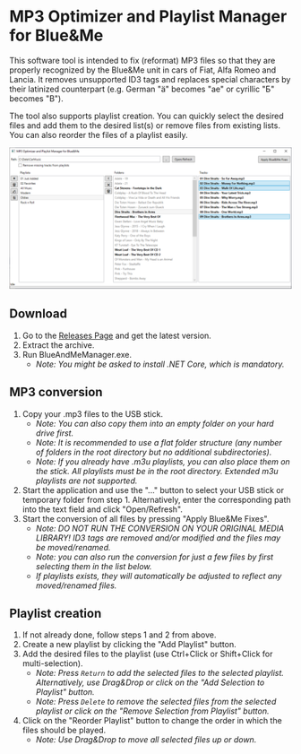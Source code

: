 # MP3 Optimizer and Playlist Manager for Blue&Me

This software tool is intended to fix (reformat) MP3 files so that they are properly recognized by the Blue&Me unit in cars of Fiat, Alfa Romeo and Lancia. It removes unsupported ID3 tags and replaces special characters by their latinized counterpart (e.g. German "ä" becomes "ae" or cyrillic "Б" becomes "B").

The tool also supports playlist creation. You can quickly select the desired files and add them to the desired list(s) or remove files from existing lists. You can also reorder the files of a playlist easily.

![Screenshot of Main Window](README_img1.png?raw=true "Screenshot of Main Window")

## Download

1. Go to the [Releases Page](https://github.com/till-f/MP3-Optimizer-for-Blue-Me/releases) and get the latest version.
2. Extract the archive.
3. Run BlueAndMeManager.exe.
	- *Note: You might be asked to install .NET Core, which is mandatory.*

## MP3 conversion

1. Copy your .mp3 files to the USB stick.
	- *Note: You can also copy them into an empty folder on your hard drive first.*
	- *Note: It is recommended to use a flat folder structure (any number of folders in the root directory but no additional subdirectories).*
	- *Note: If you already have .m3u playlists, you can also place them on the stick. All playlists must be in the root directory. Extended m3u playlists are not supported.*
2. Start the application and use the "..." button to select your USB stick or temporary folder from step 1. Alternatively, enter the corresponding path into the text field and click "Open/Refresh".
3. Start the conversion of all files by pressing "Apply Blue&Me Fixes".
	- *Note: DO NOT RUN THE CONVERSION ON YOUR ORIGINAL MEDIA LIBRARY! ID3 tags are removed and/or modified and the files may be moved/renamed.*
	- *Note: you can also run the conversion for just a few files by first selecting them in the list below.*
	- *If playlists exists, they will automatically be adjusted to reflect any moved/renamed files.*

## Playlist creation

1. If not already done, follow steps 1 and 2 from above.
2. Create a new playlist by clicking the "Add Playlist" button.
3. Add the desired files to the playlist (use Ctrl+Click or Shift+Click for multi-selection).
	- *Note: Press `Return` to add the selected files to the selected playlist. Alternatively, use Drag&Drop or click on the "Add Selection to Playlist" button.*
	- *Note: Press `Delete` to remove the selected files from the selected playlist or click on the "Remove Selection from Playlist" button.*
4. Click on the "Reorder Playlist" button to change the order in which the files should be played.
	- *Note: Use Drag&Drop to move all selected files up or down.*
 